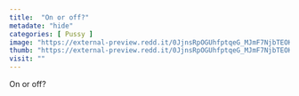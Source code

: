 ```yaml
---
title:  "On or off?"
metadate: "hide"
categories: [ Pussy ]
image: "https://external-preview.redd.it/0JjnsRpOGUhfptqeG_MJmF7NjbTEOKLlquFMik912AI.jpg?auto=webp&s=c328efe1e590499583228a9a4a8bb4d7a3fe3fc7"
thumb: "https://external-preview.redd.it/0JjnsRpOGUhfptqeG_MJmF7NjbTEOKLlquFMik912AI.jpg?width=1080&crop=smart&auto=webp&s=9bd7335c00efe8ddf8c5e606c33728a26622c9e7"
visit: ""
---
```

On or off?
